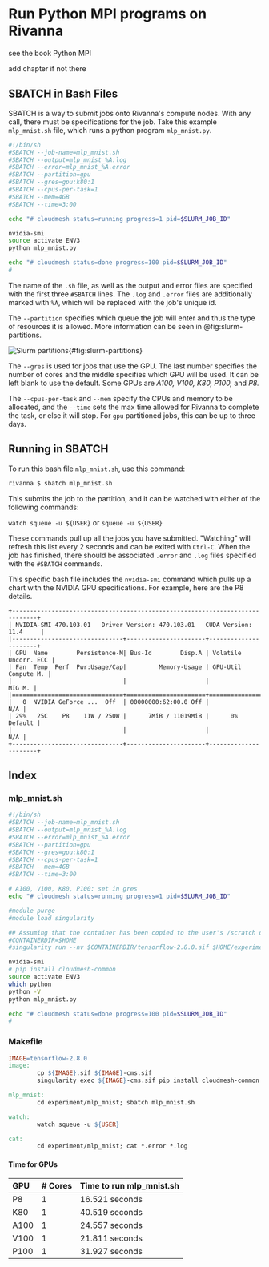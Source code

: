 # Run Python MPI programs on Rivanna

see the book Python MPI

add chapter if not there


## SBATCH in Bash Files

SBATCH is a way to submit jobs onto Rivanna's compute nodes. With any call,
there must be specifications for the job. Take this example `mlp_mnist.sh`
file, which runs a python program `mlp_mnist.py`.

```bash
#!/bin/sh
#SBATCH --job-name=mlp_mnist.sh
#SBATCH --output=mlp_mnist_%A.log
#SBATCH --error=mlp_mnist_%A.error
#SBATCH --partition=gpu
#SBATCH --gres=gpu:k80:1
#SBATCH --cpus-per-task=1
#SBATCH --mem=4GB
#SBATCH --time=3:00

echo "# cloudmesh status=running progress=1 pid=$SLURM_JOB_ID"

nvidia-smi
source activate ENV3
python mlp_mnist.py

echo "# cloudmesh status=done progress=100 pid=$SLURM_JOB_ID"
#
```

The name of the `.sh` file, as well as the output and error files are
specified with the first three `#SBATCH` lines. The `.log` and `.error`
files are additionally marked with `%A`, which will be replaced with
the job's unique id.

The `--partition` specifies which queue the job will enter and thus the type
of resources it is allowed. More information can be seen in @fig:slurm-partitions.

![Slurm partitions](images/partitions.png){#fig:slurm-partitions}

The `--gres` is used for jobs that use the GPU. The last number specifies
the number of cores and the middle specifies which GPU will be used. It can
be left blank to use the default. Some GPUs are *A100, V100, K80, P100,* and
*P8.* 

The `--cpus-per-task` and `--mem` specify the CPUs and memory to be allocated,
and the `--time` sets the max time allowed for Rivanna to complete the task,
or else it will stop. For `gpu` partitioned jobs, this can be up to three days.

## Running in SBATCH

To run this bash file `mlp_mnist.sh`, use this command:

```bash
rivanna $ sbatch mlp_mnist.sh
```

This submits the job to the partition, and it can be watched with either of
the following commands:

`watch squeue -u ${USER}` or `squeue -u ${USER}`

These commands pull up all the jobs you have submitted. "Watching" will refresh
this list every 2 seconds and can be exited with `Ctrl-C`. When the job has
finished, there should be associated `.error` and `.log` files specified with
the `#SBATCH` commands.

This specific bash file includes the `nvidia-smi` command which pulls up a chart
with the NVIDIA GPU specifications. For example, here are the P8 details.

```
+-----------------------------------------------------------------------------+
| NVIDIA-SMI 470.103.01   Driver Version: 470.103.01   CUDA Version: 11.4     |
|-------------------------------+----------------------+----------------------+
| GPU  Name        Persistence-M| Bus-Id        Disp.A | Volatile Uncorr. ECC |
| Fan  Temp  Perf  Pwr:Usage/Cap|         Memory-Usage | GPU-Util  Compute M. |
|                               |                      |               MIG M. |
|===============================+======================+======================|
|   0  NVIDIA GeForce ...  Off  | 00000000:62:00.0 Off |                  N/A |
| 29%   25C    P8    11W / 250W |      7MiB / 11019MiB |      0%      Default |
|                               |                      |                  N/A |
+-------------------------------+----------------------+----------------------+
```


## Index

### mlp_mnist.sh

```bash
#!/bin/sh
#SBATCH --job-name=mlp_mnist.sh
#SBATCH --output=mlp_mnist_%A.log
#SBATCH --error=mlp_mnist_%A.error
#SBATCH --partition=gpu
#SBATCH --gres=gpu:k80:1
#SBATCH --cpus-per-task=1
#SBATCH --mem=4GB
#SBATCH --time=3:00

# A100, V100, K80, P100: set in gres
echo "# cloudmesh status=running progress=1 pid=$SLURM_JOB_ID"

#module purge
#module load singularity

## Assuming that the container has been copied to the user's /scratch directory
#CONTAINERDIR=$HOME
#singularity run --nv $CONTAINERDIR/tensorflow-2.8.0.sif $HOME/experiment/mlp_mnist/mlp_mnist.py

nvidia-smi
# pip install cloudmesh-common
source activate ENV3
which python
python -V
python mlp_mnist.py

echo "# cloudmesh status=done progress=100 pid=$SLURM_JOB_ID"
#
```

### Makefile

```Makefile
IMAGE=tensorflow-2.8.0
image:
        cp ${IMAGE}.sif ${IMAGE}-cms.sif
        singularity exec ${IMAGE}-cms.sif pip install cloudmesh-common -U

mlp_mnist:
        cd experiment/mlp_mnist; sbatch mlp_mnist.sh

watch:
        watch squeue -u ${USER}

cat:
        cd experiment/mlp_mnist; cat *.error *.log
```


#### Time for GPUs

| GPU  | # Cores | Time to run mlp_mnist.sh |
|:-----|:--------|:-------------------------|
| P8   | 1       | 16.521 seconds           |
| K80  | 1       | 40.519 seconds           |
| A100 | 1       | 24.557 seconds           |
| V100 | 1       | 21.811 seconds           |
| P100 | 1       | 31.927 seconds           |